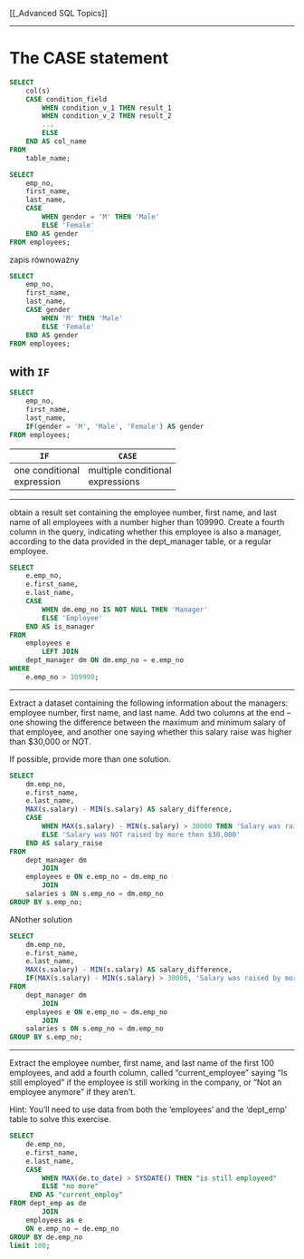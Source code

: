 [[_Advanced SQL Topics]]

---

# The CASE statement
```sql
SELECT
	col(s)
	CASE condition_field
		WHEN condition_v_1 THEN result_1
		WHEN condition_v_2 THEN result_2
		...
		ELSE
	END AS col_name
FROM
	table_name;

```

```sql
SELECT
	emp_no,
	first_name,
	last_name,
	CASE
		WHEN gender = 'M' THEN 'Male'
		ELSE 'Female'
	END AS gender
FROM employees;
```

zapis równoważny
```sql
SELECT
	emp_no,
	first_name,
	last_name,
	CASE gender
		WHEN 'M' THEN 'Male'
		ELSE 'Female'
	END AS gender
FROM employees;
```

## with `IF`
```sql
SELECT
	emp_no,
	first_name,
	last_name,
	IF(gender = 'M', 'Male', 'Female') AS gender
FROM employees;
```

`IF ` | `CASE `
--- | ---
one conditional<br> expression |multiple conditional<br> expressions

----

obtain a result set containing the employee number, first name, and last name of all employees with a number higher than 109990. Create a fourth column in the query, indicating whether this employee is also a manager, according to the data provided in the dept_manager table, or a regular employee. 

```sql
SELECT
    e.emp_no,
    e.first_name,
    e.last_name,
    CASE
        WHEN dm.emp_no IS NOT NULL THEN 'Manager'
        ELSE 'Employee'
    END AS is_manager
FROM
    employees e
        LEFT JOIN
    dept_manager dm ON dm.emp_no = e.emp_no
WHERE
    e.emp_no > 109990;
```


---

Extract a dataset containing the following information about the managers: employee number, first name, and last name. Add two columns at the end – one showing the difference between the maximum and minimum salary of that employee, and another one saying whether this salary raise was higher than $30,000 or NOT.

If possible, provide more than one solution.

```sql
SELECT
    dm.emp_no,  
    e.first_name,  
    e.last_name,  
    MAX(s.salary) - MIN(s.salary) AS salary_difference,  
    CASE  
        WHEN MAX(s.salary) - MIN(s.salary) > 30000 THEN 'Salary was raised by more then $30,000'  
        ELSE 'Salary was NOT raised by more then $30,000'  
    END AS salary_raise  
FROM  
    dept_manager dm  
        JOIN  
    employees e ON e.emp_no = dm.emp_no  
        JOIN  
    salaries s ON s.emp_no = dm.emp_no  
GROUP BY s.emp_no;  
```

ANother solution

```sql
SELECT  
    dm.emp_no,  
    e.first_name,  
    e.last_name,  
    MAX(s.salary) - MIN(s.salary) AS salary_difference,  
    IF(MAX(s.salary) - MIN(s.salary) > 30000, 'Salary was raised by more then $30,000', 'Salary was NOT raised by more then $30,000') AS salary_increase  
FROM  
    dept_manager dm  
        JOIN  
    employees e ON e.emp_no = dm.emp_no  
        JOIN  
    salaries s ON s.emp_no = dm.emp_no  
GROUP BY s.emp_no;
```

---------

Extract the employee number, first name, and last name of the first 100 employees, and add a fourth column, called “current_employee” saying “Is still employed” if the employee is still working in the company, or “Not an employee anymore” if they aren’t.

Hint: You’ll need to use data from both the ‘employees’ and the ‘dept_emp’ table to solve this exercise.

```sql
SELECT 
	de.emp_no,
	e.first_name, 
    e.last_name, 
    CASE
		WHEN MAX(de.to_date) > SYSDATE() THEN "is still employeed"
        ELSE "no more"
     END AS "current_employ"
FROM dept_emp as de
		JOIN 
    employees as e
	ON e.emp_no = de.emp_no
GROUP BY de.emp_no
limit 100;
```









